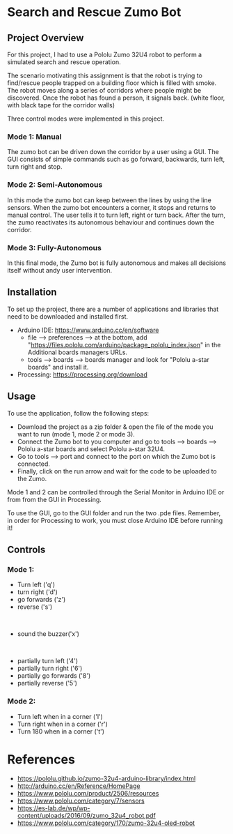 # Search and Rescue Zumo Bot

## Project Overview
For this project, I had to use a Pololu Zumo 32U4 robot to perform a simulated search and rescue operation.

The scenario motivating this assignment is that the robot is trying to find/rescue people trapped on a building floor which is filled with smoke. The robot moves along a series of corridors where people might be discovered. Once the robot has found a person, it signals back. (white floor, with black tape for the corridor walls)

Three control modes were implemented in this project.

### Mode 1: Manual        <ins></ins>
The zumo bot can be driven down the corridor by a user using a GUI. The GUI consists of simple commands such as go forward, backwards, turn left, turn right and stop.

### Mode 2: Semi-Autonomous
In this mode the zumo bot can keep between the lines by using the line sensors. When the zumo bot encounters a corner, it stops and returns to manual control. The user tells it to turn left, right or turn back. After the turn, the zumo reactivates its autonomous behaviour and continues down the corridor.

### Mode 3: Fully-Autonomous
In this final mode, the Zumo bot is fully autonomous and makes all decisions itself without andy user intervention.

## Installation

To set up the project, there are a number of applications and libraries that need to be downloaded and installed first.

* Arduino IDE: https://www.arduino.cc/en/software
  * file --> preferences --> at the bottom, add "https://files.pololu.com/arduino/package_pololu_index.json" in the Additional boards managers URLs.
  * tools --> boards --> boards manager and look for "Pololu a-star boards" and install it.
* Processing: https://processing.org/download

## Usage

To use the application, follow the following steps:
* Download the project as a zip folder & open the file of the mode you want to run (mode 1, mode 2 or mode 3).
* Connect the Zumo bot to you computer and go to tools --> boards --> Pololu a-star boards and select Pololu a-star 32U4.
* Go to tools --> port and connect to the port on which the Zumo bot is connected.
* Finally, click on the run arrow and wait for the code to be uploaded to the Zumo.

Mode 1 and 2 can be controlled through the Serial Monitor in Arduino IDE or from from the GUI in Processing.

To use the GUI, go to the GUI folder and run the two .pde files. Remember, in order for Processing to work, you must close Arduino IDE before running it!

## Controls

### Mode 1:
* Turn left ('q')
* turn right ('d')
* go forwards ('z')
* reverse ('s')
<br/>

* sound the buzzer('x')
<br/>

* partially turn left ('4')
* partially turn right ('6')
* partially go forwards ('8')
* partially reverse ('5')

### Mode 2:
* Turn left when in a corner ('l')
* Turn right when in a corner ('r')
* Turn 180 when in a corner ('t')

# References

* https://pololu.github.io/zumo-32u4-arduino-library/index.html
* http://arduino.cc/en/Reference/HomePage
* https://www.pololu.com/product/2506/resources
* https://www.pololu.com/category/7/sensors
* https://es-lab.de/wp/wp-content/uploads/2016/09/zumo_32u4_robot.pdf
* https://www.pololu.com/category/170/zumo-32u4-oled-robot






